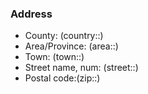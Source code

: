 ### Address
 
-  County: (country::)
- Area/Province: (area::)
- Town: (town::)
- Street name, num: (street::)
- Postal code:(zip::)